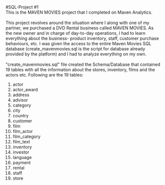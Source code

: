 #SQL-Project #1
<br>
This is the MAVEN MOVIES project that I completed on Maven Analytics. 
<br>
<br>
This project revolves around the situation where I along with one of my partner, we purchased a DVD Rental business called MAVEN MOVIES. As the new owner and in charge of day-to-day operations, I had to learn everything about the business- product inventory, staff, customer purchase behaviours, etc. I was given the access to the entire Maven Movies SQL database (create_mavenmovies.sql is the script for database already provided by the platform) and I had to analyze everything on my own.
<br>
<br>
"create_mavenmovies.sql" file created the Schema/Database that contained 19 tables with all the information about the stores, inventory, films and the actors etc.
Following are the 19 tables:
1. actor
2. actor_award
3. address
4. advisor
5. category
6. city
7. country
8. customer
9. film
10. film_actor
11. film_category
12. film_text
13. inventory
14. investor
15. language
16. payment
17. rental
18. staff
19. store
